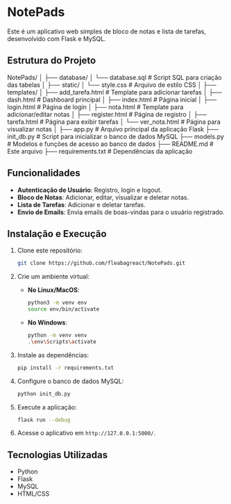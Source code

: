 # NotePads

Este é um aplicativo web simples de bloco de notas e lista de tarefas, desenvolvido com Flask e MySQL.

## Estrutura do Projeto

NotePads/
│
├── database/
│   └── database.sql         # Script SQL para criação das tabelas
│
├── static/
│   └── style.css            # Arquivo de estilo CSS
│
├── templates/
│   ├── add_tarefa.html      # Template para adicionar tarefas
│   ├── dash.html            # Dashboard principal
│   ├── index.html           # Página inicial
│   ├── login.html           # Página de login
│   ├── nota.html            # Template para adicionar/editar notas
│   ├── register.html        # Página de registro
│   ├── tarefa.html          # Página para exibir tarefas
│   └── ver_nota.html        # Página para visualizar notas
│
├── app.py                   # Arquivo principal da aplicação Flask
├── init_db.py               # Script para inicializar o banco de dados MySQL
├── models.py                # Modelos e funções de acesso ao banco de dados
├── README.md                # Este arquivo
├── requirements.txt         # Dependências da aplicação

## Funcionalidades

- **Autenticação de Usuário**: Registro, login e logout.
- **Bloco de Notas**: Adicionar, editar, visualizar e deletar notas.
- **Lista de Tarefas**: Adicionar e deletar tarefas.
- **Envio de Emails**: Envia emails de boas-vindas para o usuário registrado.

## Instalação e Execução

1. Clone este repositório:

   ```bash
   git clone https://github.com/fleabagreact/NotePads.git
   ```

2. Crie um ambiente virtual:

   - **No Linux/MacOS**:

     ```bash
     python3 -m venv env
     source env/bin/activate
     ```

   - **No Windows**:

     ```bash
     python -m venv venv
     .\env\Scripts\activate
     ```

3. Instale as dependências:

   ```bash
   pip install -r requirements.txt
   ```

4. Configure o banco de dados MySQL:

   ```bash
   python init_db.py
   ```

5. Execute a aplicação:

   ```bash
   flask run --debug
   ```

6. Acesse o aplicativo em `http://127.0.0.1:5000/`.

## Tecnologias Utilizadas

- Python
- Flask
- MySQL
- HTML/CSS
